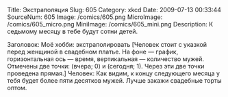 Title: Экстраполяция 
Slug: 605 
Category: xkcd 
Date: 2009-07-13 00:33:44 
SourceNum: 605 
Image: /comics/605.png 
MicroImage: /comics/605_micro.png 
MiniImage: /comics/605_mini.png 
Description: К седьмому месяцу в тебе будут сотни детей. 

Заголовок: Моё хобби: экстраполировать
[Человек стоит с указкой перед женщиной в свадебном платье. На фоне — график, горизонтальная ось — время, вертикальная — количество мужей. Отмечены две точки: (вчера; 0) и (сегодня; 1). Через эти две точки проведена прямая.]
Человек: Как видим, к концу следующего месяца у тебя будет более пяти десятков мужей. Лучше закажи свадебные торты оптом.